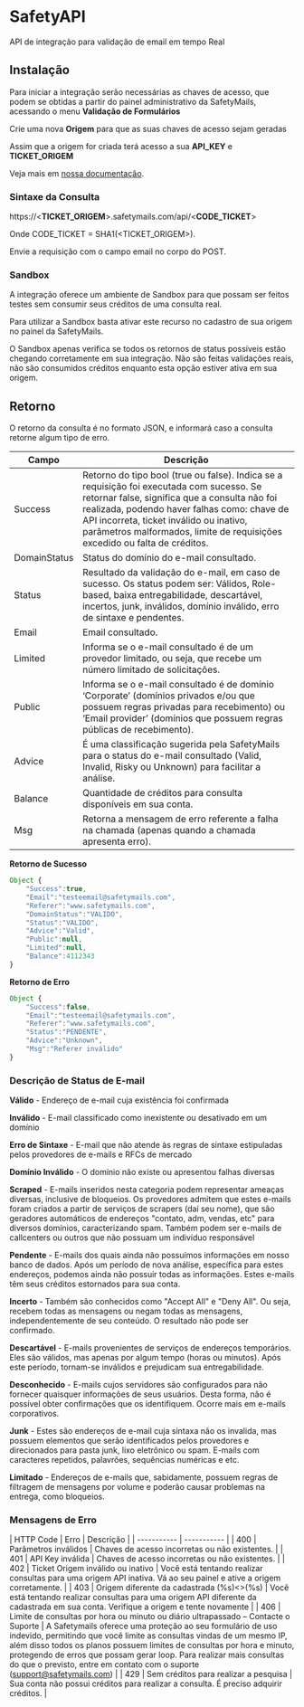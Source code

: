 # SafetyAPI

API de integração para validação de email em tempo Real

## Instalação

Para iniciar a integração serão necessárias as chaves de acesso, que podem se obtidas a partir do painel administrativo da SafetyMails, acessando o menu **Validação de Formulários**

Crie uma nova **Origem** para que as suas chaves de acesso sejam geradas

Assim que a origem for criada terá acesso a sua **API_KEY** e **TICKET_ORIGEM**

Veja mais em [nossa documentação](https://docs.safetymails.com/pt-br/article/como-customizar-a-api-real-time).

### Sintaxe da Consulta

https://<**TICKET_ORIGEM**>.safetymails.com/api/<**CODE_TICKET**>

Onde CODE_TICKET = SHA1(<TICKET_ORIGEM>).
  
Envie a requisição com o campo email no corpo do POST.

### Sandbox

A integração oferece um ambiente de Sandbox para que possam ser feitos testes sem consumir seus créditos de uma consulta real.

Para utilizar a Sandbox basta ativar este recurso no cadastro de sua origem no painel da SafetyMails.

O Sandbox apenas verifica se todos os retornos de status possíveis estão chegando corretamente em sua integração. Não são feitas validações reais, não são consumidos créditos enquanto esta opção estiver ativa em sua origem.

## Retorno

O retorno da consulta é no formato JSON, e informará caso a consulta retorne algum tipo de erro.

| Campo | Descrição |
| ----------- | ----------- |
| Success | Retorno do tipo bool (true ou false). Indica se a requisição foi executada com sucesso. Se retornar false, significa que a consulta não foi realizada, podendo haver falhas como: chave de API incorreta, ticket inválido ou inativo, parâmetros malformados, limite de requisições excedido ou falta de créditos. |
| DomainStatus | Status do domínio do e-mail consultado. |
| Status | Resultado da validação do e-mail, em caso de sucesso. Os status podem ser: Válidos, Role-based, baixa entregabilidade, descartável, incertos, junk, inválidos, domínio inválido, erro de sintaxe e pendentes. |
| Email | Email consultado. |
| Limited | Informa se o e-mail consultado é de um provedor limitado, ou seja, que recebe um número limitado de solicitações. |
| Public | Informa se o e-mail consultado é de domínio ‘Corporate’ (domínios privados e/ou que possuem regras privadas para recebimento) ou ‘Email provider’ (domínios que possuem regras públicas de recebimento). |
| Advice | É uma classificação sugerida pela SafetyMails para o status do e-mail consultado (Valid, Invalid, Risky ou Unknown) para facilitar a análise. |
| Balance | Quantidade de créditos para consulta disponíveis em sua conta. |
| Msg | Retorna a mensagem de erro referente a falha na chamada (apenas quando a chamada apresenta erro). |

**Retorno de Sucesso**
```javascript
Object {
	"Success":true,
	"Email":"testeemail@safetymails.com",
	"Referer":"www.safetymails.com",
	"DomainStatus":"VALIDO",
	"Status":"VALIDO",
	"Advice":"Valid",
	"Public":null,
	"Limited":null,
	"Balance":4112343
}
```
**Retorno de Erro**
```javascript
Object {
	"Success":false,
	"Email":"testeemail@safetymails.com",
	"Referer":"www.safetymails.com",
	"Status":"PENDENTE",
	"Advice":"Unknown",
	"Msg":"Referer inválido"
}
```

### Descrição de Status de E-mail

**Válido** - Endereço de e-mail cuja existência foi confirmada

**Inválido** - E-mail classificado como inexistente ou desativado em um domínio

**Erro de Sintaxe** - E-mail que não atende às regras de sintaxe estipuladas pelos provedores de e-mails e RFCs de mercado

**Domínio Inválido** - O domínio não existe ou apresentou falhas diversas

**Scraped** - E-mails inseridos nesta categoria podem representar ameaças diversas, inclusive de bloqueios. Os provedores admitem que estes e-mails foram criados a partir de serviços de scrapers (daí seu nome), que são geradores automáticos de endereços "contato, adm, vendas, etc" para diversos domínios, caracterizando spam. Também podem ser e-mails de callcenters ou outros que não possuam um indivíduo responsável

**Pendente** - E-mails dos quais ainda não possuímos informações em nosso banco de dados. Após um período de nova análise, específica para estes endereços, podemos ainda não possuir todas as informações. Estes e-mails têm seus créditos estornados para sua conta.

**Incerto** - Também são conhecidos como "Accept All" e "Deny All". Ou seja, recebem todas as mensagens ou negam todas as mensagens, independentemente de seu conteúdo. O resultado não pode ser confirmado.

**Descartável** - E-mails provenientes de serviços de endereços temporários. Eles são válidos, mas apenas por algum tempo (horas ou minutos). Após este período, tornam-se inválidos e prejudicam sua entregabilidade.

**Desconhecido** - E-mails cujos servidores são configurados para não fornecer quaisquer informações de seus usuários. Desta forma, não é possível obter confirmações que os identifiquem. Ocorre mais em e-mails corporativos.

**Junk** - Estes são endereços de e-mail cuja sintaxa não os invalida, mas possuem elementos que serão identificados pelos provedores e direcionados para pasta junk, lixo eletrônico ou spam. E-mails com caracteres repetidos, palavrões, sequências numéricas e etc.

**Limitado** - Endereços de e-mails que, sabidamente, possuem regras de filtragem de mensagens por volume e poderão causar problemas na entrega, como bloqueios.

### Mensagens de Erro

| HTTP Code | Erro | Descrição |
| ----------- | ----------- |
| 400 | Parâmetros inválidos | Chaves de acesso incorretas ou não existentes. |
| 401 | API Key inválida | Chaves de acesso incorretas ou não existentes. |
| 402 | Ticket Origem inválido ou inativo | Você está tentando realizar consultas para uma origem API inativa. Vá ao seu painel e ative a origem corretamente. |
| 403 | Origem diferente da cadastrada (%s)<>(%s) | Você está tentando realizar consultas para uma origem API diferente da cadastrada em sua conta. Verifique a origem e tente novamente |
| 406 | Limite de consultas por hora ou minuto ou diário ultrapassado – Contacte o Suporte | A Safetymails oferece uma proteção ao seu formulário de uso indevido, permitindo que você limite as consultas vindas de um mesmo IP, além disso todos os planos possuem limites de consultas por hora e minuto, protegendo de erros que possam gerar loop. Para realizar mais consultas do que o previsto, entre em contato com o suporte (support@safetymails.com) |
| 429 | Sem créditos para realizar a pesquisa | Sua conta não possui créditos para realizar a consulta. É preciso adquirir créditos. |
